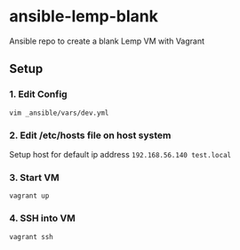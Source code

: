 # ansible-lemp-blank
Ansible repo to create a blank Lemp VM with Vagrant

## Setup

### 1. Edit Config
```vim _ansible/vars/dev.yml```

### 2. Edit /etc/hosts file on host system
Setup host for default ip address
```192.168.56.140 test.local```

### 3. Start VM
```vagrant up```

### 4. SSH into VM
```vagrant ssh```